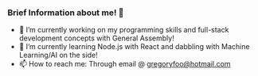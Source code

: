 ### Brief Information about me! 👋

- 🔭 I’m currently working on my programming skills and full-stack development concepts with General Assembly!
- 🌱 I’m currently learning Node.js with React and dabbling with Machine Learning/AI on the side!
- 📫 How to reach me: Through email @ gregoryfoo@hotmail.com
